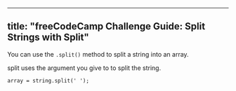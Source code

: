 
---
title: "freeCodeCamp Challenge Guide: Split Strings with Split"
---

You can use the `.split()` method to split a string into an array.

split uses the argument you give to to split the string.

    array = string.split(' ');

